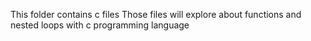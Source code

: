 This folder contains c files
Those files will explore about functions and nested loops with c programming language